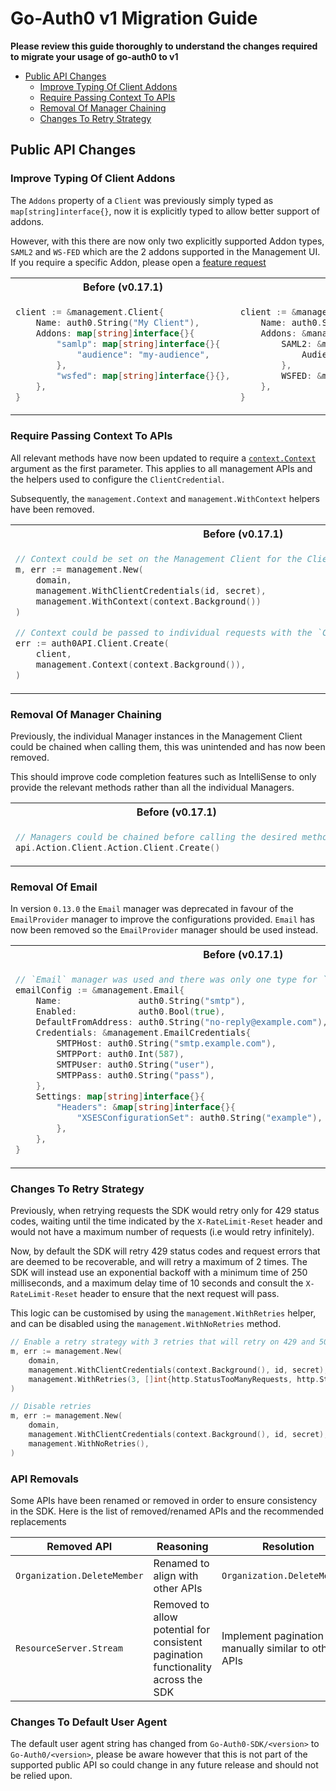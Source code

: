 # Go-Auth0 v1 Migration Guide


**Please review this guide thoroughly to understand the changes required to migrate your usage of go-auth0 to v1**

- [Public API Changes](#public-api-changes)
  - [Improve Typing Of Client Addons](#improve-typing-of-client-addons)
  - [Require Passing Context To APIs](#require-passing-context-to-apis)
  - [Removal Of Manager Chaining](#removal-of-manager-chaining)
  - [Changes To Retry Strategy](#changes-to-retry-strategy)

## Public API Changes

### Improve Typing Of Client Addons

The `Addons` property of a `Client` was previously simply typed as `map[string]interface{}`, now it is explicitly typed to allow better support of addons.

However, with this there are now only two explicitly supported Addon types, `SAML2` and `WS-FED` which are the 2 addons supported in the Management UI. If you require a specific Addon, please open a [feature request](https://github.com/auth0/go-auth0/issues/new?assignees=&labels=feature&projects=&template=feature_request.yml)

<table>
<tr>
<th>Before (v0.17.1)</th>
<th>After (v1.0.0)</th>
</tr>
<tr>
<td>

```go
client := &management.Client{ 
    Name: auth0.String("My Client"),
    Addons: map[string]interface{}{
        "samlp": map[string]interface{}{
            "audience": "my-audience",
        },
        "wsfed": map[string]interface{}{},
    },
}
```
</td>
<td>

```go
client := &management.Client{
    Name: auth0.String("My Client"),
    Addons: &management.ClientAddons{
        SAML2: &management.SAML2ClientAddon{
            Audience: auth0.String("my-audience"),
        },
        WSFED: &management.WSFEDClientAddon{},
    },
}
```
</td>
</tr>
</table>

### Require Passing Context To APIs

All relevant methods have now been updated to require a [`context.Context`](https://pkg.go.dev/context?utm_source=godoc) argument as the first parameter. This applies to all management APIs and the helpers used to configure the `ClientCredential`.

Subsequently, the `management.Context` and `management.WithContext` helpers have been removed.

<table>
<tr>
<th>Before (v0.17.1)</th>
<th>After (v1.0.0)</th>
</tr>
<tr>
<td>

```go
// Context could be set on the Management Client for the ClientCredential methods to use.
m, err := management.New(
    domain,
    management.WithClientCredentials(id, secret),
    management.WithContext(context.Background())
)

// Context could be passed to individual requests with the `Context` method.
err := auth0API.Client.Create(
    client,
    management.Context(context.Background()),
)
```
</td>
<td>

```go
// Context should be passed directly to the `WithClientCredentials` or `WithClientCredentialsAndAudience` methods.
m, err := management.New(
    domain,
    management.WithClientCredentials(context.Background(), id, secret),
)

// Context should be passed to the method as the first argument.
err := auth0API.Client.Create(
    context.Background(),
    client
)
```
</td>
</tr>
</table>

### Removal Of Manager Chaining

Previously, the individual Manager instances in the Management Client could be chained when calling them, this was unintended and has now been removed.

This should improve code completion features such as IntelliSense to only provide the relevant methods rather than all the individual Managers.

<table>
<tr>
<th>Before (v0.17.1)</th>
<th>After (v1.0.0)</th>
</tr>
<tr>
<td>

```go
// Managers could be chained before calling the desired method.
api.Action.Client.Action.Client.Create()
```
</td>
<td>

```go
// Chaining is no longer supported.
api.Client.Create()
```
</td>
</tr>
</table>

### Removal Of Email

In version `0.13.0` the `Email` manager was deprecated in favour of the `EmailProvider` manager to improve the configurations provided. `Email` has now been removed so the `EmailProvider` manager should be used instead.

<table>
<tr>
<th>Before (v0.17.1)</th>
<th>After (v1.0.0)</th>
</tr>
<tr>
<td>

```go
// `Email` manager was used and there was only one type for `Credentials` and `Settings`.
emailConfig := &management.Email{
    Name:               auth0.String("smtp"),
    Enabled:            auth0.Bool(true),
    DefaultFromAddress: auth0.String("no-reply@example.com"),
    Credentials: &management.EmailCredentials{
        SMTPHost: auth0.String("smtp.example.com"),
        SMTPPort: auth0.Int(587),
        SMTPUser: auth0.String("user"),
        SMTPPass: auth0.String("pass"),
    },
    Settings: map[string]interface{}{
        "Headers": &map[string]interface{}{
            "XSESConfigurationSet": auth0.String("example"),
        },
    },
}
```
</td>
<td>

```go
// Use the `EmailProvider` manager and use the provider specific configuration for `Credential` and `Settings`.
emailProviderConfig := &management.EmailProvider{
    Name:               auth0.String("mandrill"),
    Enabled:            auth0.Bool(true),
    DefaultFromAddress: auth0.String("no-reply@example.com"),
    Credentials: &management.EmailProviderCredentialsSMTP{
        SMTPHost: auth0.String("smtp.example.com"),
        SMTPPort: auth0.Int(587),
        SMTPUser: auth0.String("user"),
        SMTPPass: auth0.String("pass"),
    },
    Settings: &management.EmailProviderSettingsSMTP{
        Headers: &management.EmailProviderSettingsSMTPHeaders{
            XSESConfigurationSet: auth0.String("example"),
        },
    },
}
```
</td>
</tr>
</table>

### Changes To Retry Strategy

Previously, when retrying requests the SDK would retry only for 429 status codes, waiting until the time indicated by the `X-RateLimit-Reset` header and would not have a maximum number of requests (i.e would retry infinitely).

Now, by default the SDK will retry 429 status codes and request errors that are deemed to be recoverable, and will retry a maximum of 2 times. The SDK will instead use an exponential backoff with a minimum time of 250 milliseconds, and a maximum delay time of 10 seconds and consult the `X-RateLimit-Reset` header to ensure that the next request will pass.

This logic can be customised by using the `management.WithRetries` helper, and can be disabled using the `management.WithNoRetries` method.

```go
// Enable a retry strategy with 3 retries that will retry on 429 and 503 status codes
m, err := management.New(
    domain,
    management.WithClientCredentials(context.Background(), id, secret),
    management.WithRetries(3, []int{http.StatusTooManyRequests, http.StatusBadGateway}),
)

// Disable retries
m, err := management.New(
    domain,
    management.WithClientCredentials(context.Background(), id, secret),
    management.WithNoRetries(),
)
```

### API Removals

Some APIs have been renamed or removed in order to ensure consistency in the SDK. Here is the list of removed/renamed APIs and the recommended replacements 

|Removed API|Reasoning|Resolution|
|-----------|--------------|--------------|
|`Organization.DeleteMember`|Renamed to align with other APIs|`Organization.DeleteMembers`|
|`ResourceServer.Stream`|Removed to allow potential for consistent pagination functionality across the SDK| Implement pagination manually similar to other APIs|

### Changes To Default User Agent

The default user agent string has changed from `Go-Auth0-SDK/<version>` to `Go-Auth0/<version>`, please be aware however that this is not part of the supported public API so could change in any future release and should not be relied upon.
